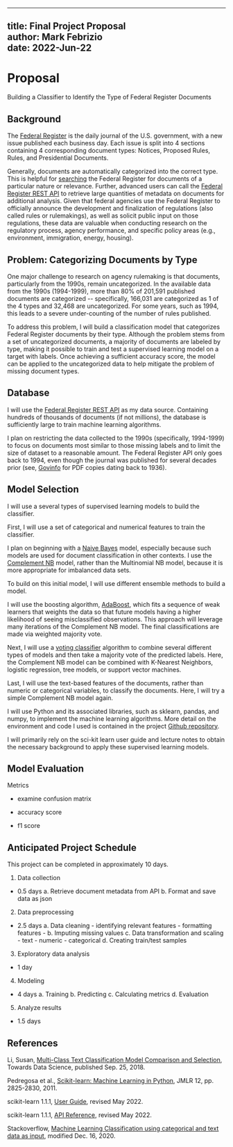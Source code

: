
---
title: Final Project Proposal  
author: Mark Febrizio  
date: 2022-Jun-22  
---

# Proposal

Building a Classifier to Identify the Type of Federal Register Documents

## Background

The [Federal Register](https://www.federalregister.gov/) is the daily journal of the U.S. government, with a new issue published each business day. Each issue is split into 4 sections containing 4 corresponding document types: Notices, Proposed Rules, Rules, and Presidential Documents.

Generally, documents are automatically categorized into the correct type. This is helpful for [searching](https://www.federalregister.gov/documents/search#advanced) the Federal Register for documents of a particular nature or relevance. Further, advanced users can call the [Federal Register REST API](https://www.federalregister.gov/reader-aids/developer-resources/rest-api) to retrieve large quantities of metadata on documents for additional analysis. Given that federal agencies use the Federal Register to officially announce the development and finalization of regulations (also called rules or rulemakings), as well as solicit public input on those regulations, these data are valuable when conducting research on the regulatory process, agency performance, and specific policy areas (e.g., environment, immigration, energy, housing).

## Problem: Categorizing Documents by Type

One major challenge to research on agency rulemaking is that documents, particularly from the 1990s, remain uncategorized. In the available data from the 1990s (1994-1999), more than 80% of 201,591 published documents are categorized -- specifically, 166,031 are categorized as 1 of the 4 types and 32,468 are uncategorized. For some years, such as 1994, this leads to a severe under-counting of the number of rules published.

To address this problem, I will build a classification model that categorizes Federal Register documents by their type. Although the problem stems from a set of uncategorized documents, a majority of documents are labeled by type, making it possible to train and test a supervised learning model on a target with labels. Once achieving a sufficient accuracy score, the model can be applied to the uncategorized data to help mitigate the problem of missing document types.

## Database

I will use the [Federal Register REST API](https://www.federalregister.gov/reader-aids/developer-resources/rest-api) as my data source. Containing hundreds of thousands of documents (if not millions), the database is sufficiently large to train machine learning algorithms.

I plan on restricting the data collected to the 1990s (specifically, 1994-1999) to focus on documents most similar to those missing labels and to limit the size of dataset to a reasonable amount. The Federal Register API only goes back to 1994, even though the journal was published for several decades prior (see, [Govinfo](https://www.govinfo.gov/app/collection/fr) for PDF copies dating back to 1936).

## Model Selection

I will use a several types of supervised learning models to build the classifier.

First, I will use a set of categorical and numerical features to train the classifier.

I plan on beginning with a [Naive Bayes](https://scikit-learn.org/stable/modules/naive_bayes.html) model, especially because such models are used for document classification in other contexts. I use the [Complement NB](https://scikit-learn.org/stable/modules/naive_bayes.html#complement-naive-bayes) model, rather than the Multinomial NB model, because it is more appropriate for imbalanced data sets.

To build on this initial model, I will use different ensemble methods to build a model.

I will use the boosting algorithm, [AdaBoost](https://scikit-learn.org/stable/modules/ensemble.html#adaboost), which fits a sequence of weak learners that weights the data so that future models having a higher likelihood of seeing misclassified observations. This approach will leverage many iterations of the Complement NB model. The final classifications are made via weighted majority vote.

Next, I will use a [voting classifier](https://scikit-learn.org/stable/modules/ensemble.html#voting-classifier) algorithm to combine several different types of models and then take a majority vote of the predicted labels. Here, the Complement NB model can be combined with K-Nearest Neighbors, logistic regression, tree models, or support vector machines. 

Last, I will use the text-based features of the documents, rather than numeric or categorical variables, to classify the documents. Here, I will try a simple Complement NB model again.

I will use Python and its associated libraries, such as sklearn, pandas, and numpy, to implement the machine learning algorithms. More detail on the environment and code I used is contained in the project [Github repository](https://github.com/mfebrizio/data-mining-project.git).

I will primarily rely on the sci-kit learn user guide and lecture notes to obtain the necessary background to apply these supervised learning models.

## Model Evaluation

Metrics

- examine confusion matrix

- accuracy score
- f1 score

## Anticipated Project Schedule

This project can be completed in approximately 10 days.

1. Data collection
- 0.5 days
	a. Retrieve document metadata from API
	b. Format and save data as json

2. Data preprocessing
- 2.5 days
	a. Data cleaning
		- identifying relevant features
		- formatting features
		- 
	b. Imputing missing values
	c. Data transformation and scaling
		- text
		- numeric
		- categorical
	d. Creating train/test samples

3. Exploratory data analysis
- 1 day

4. Modeling
- 4 days
	a. Training
	b. Predicting
	c. Calculating metrics
	d. Evaluation

5. Analyze results
- 1.5 days

## References

Li, Susan, [Multi-Class Text Classification Model Comparison and Selection](https://towardsdatascience.com/multi-class-text-classification-model-comparison-and-selection-5eb066197568), Towards Data Science, published Sep. 25, 2018.

Pedregosa et al., [Scikit-learn: Machine Learning in Python](http://jmlr.csail.mit.edu/papers/v12/pedregosa11a.html), JMLR 12, pp. 2825-2830, 2011.

scikit-learn 1.1.1, [User Guide](https://scikit-learn.org/stable/user_guide.html), revised May 2022.

scikit-learn 1.1.1, [API Reference](https://scikit-learn.org/stable/modules/classes.html), revised May 2022.

Stackoverflow, [Machine Learning Classification using categorical and text data as input](https://stackoverflow.com/questions/65327433/machine-learning-classification-using-categorical-and-text-data-as-input), modified Dec. 16, 2020.
